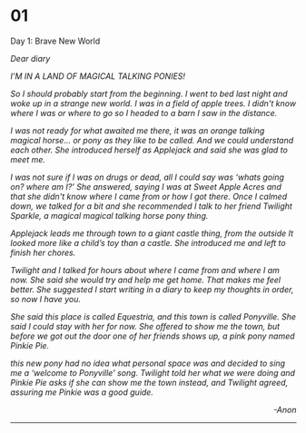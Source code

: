 # 01

Day 1: Brave New World

*Dear diary*

*I'M IN A LAND OF MAGICAL TALKING PONIES!*

*So I should probably start from the beginning. I went to bed last night and woke up in a strange new world. I was in a field of apple trees. I didn't know where I was or where to go so I headed to a barn I saw in the distance.*

*I was not ready for what awaited me there, it was an orange talking magical horse... or pony as they like to be called. And we could understand each other. She introduced herself as Applejack and said she was glad to meet me.*

*I was not sure if I was on drugs or dead, all I could say was ‘whats going on? where am I?’ She answered, saying I was at Sweet Apple Acres and that she didn't know where I came from or how I got there. Once I calmed down, we talked for a bit and she recommended I talk to her friend Twilight Sparkle, a magical magical talking horse pony thing.*

*Applejack leads me through town to a giant castle thing, from the outside It looked more like a child’s toy than a castle. She introduced me and left to finish her chores.*

*Twilight and I talked for hours about where I came from and where I am now. She said she would try and help me get home. That makes me feel better. She suggested I start writing in a diary to keep my thoughts in order, so now I have you.*

*She said this place is called Equestria, and this town is called Ponyville. She said I could stay with her for now. She offered to show me the town, but before we got out the door one of her friends shows up, a pink pony named Pinkie Pie.*

*this new pony had no idea what personal space was and decided to sing me a ‘welcome to Ponyville’ song. Twilight told her what we were doing and Pinkie Pie asks if she can show me the town instead, and Twilight agreed, assuring me Pinkie was a good guide.*

<p style="text-align: right">
<em>-Anon</em></p>

***

